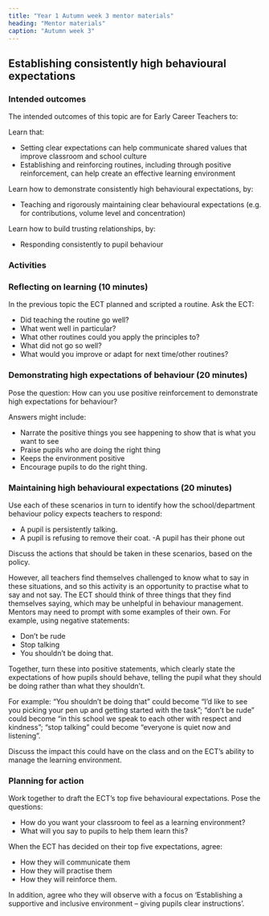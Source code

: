 ```yaml
---
title: "Year 1 Autumn week 3 mentor materials"
heading: "Mentor materials"
caption: "Autumn week 3"
---
```


## Establishing consistently high behavioural expectations

### Intended outcomes

The intended outcomes of this topic are for Early Career Teachers to:

Learn that:

- Setting clear expectations can help communicate shared values that improve classroom and school culture
- Establishing and reinforcing routines, including through positive reinforcement, can help create an effective learning environment

Learn how to demonstrate consistently high behavioural expectations, by:

- Teaching and rigorously maintaining clear behavioural expectations (e.g. for contributions, volume level and concentration)

Learn how to build trusting relationships, by:

- Responding consistently to pupil behaviour

### Activities

### Reflecting on learning (10 minutes)

In the previous topic the ECT planned and scripted a routine. Ask the ECT:

- Did teaching the routine go well?
- What went well in particular?
- What other routines could you apply the principles to?
- What did not go so well?
- What would you improve or adapt for next time/other routines?

### Demonstrating high expectations of behaviour (20 minutes)

Pose the question: How can you use positive reinforcement to demonstrate high expectations for behaviour?

Answers might include:

- Narrate the positive things you see happening to show that is what you want to see
- Praise pupils who are doing the right thing
- Keeps the environment positive
- Encourage pupils to do the right thing.

### Maintaining high behavioural expectations (20 minutes)

Use each of these scenarios in turn to identify how the school/department behaviour policy expects teachers to respond:

- A pupil is persistently talking.
- A pupil is refusing to remove their coat.
  -A pupil has their phone out

Discuss the actions that should be taken in these scenarios, based on the policy.

However, all teachers find themselves challenged to know what to say in these situations, and so this activity is an opportunity to practise what to say and not say. The ECT should think of three things that they find themselves saying, which may be unhelpful in behaviour management. Mentors may need to prompt with some examples of their own. For example, using negative statements:

- Don’t be rude
- Stop talking
- You shouldn’t be doing that.

Together, turn these into positive statements, which clearly state the expectations of how pupils should behave, telling the pupil what they should be doing rather than what they shouldn’t.

For example: “You shouldn’t be doing that” could become “I’d like to see you picking your pen up and getting started with the task”; “don’t be rude” could become “in this school we speak to each other with respect and kindness”; “stop talking” could become “everyone is quiet now and listening”.

Discuss the impact this could have on the class and on the ECT’s ability to manage the learning environment.

### Planning for action

Work together to draft the ECT’s top five behavioural expectations. Pose the questions:

- How do you want your classroom to feel as a learning environment?
- What will you say to pupils to help them learn this?

When the ECT has decided on their top five expectations, agree:

- How they will communicate them
- How they will practise them
- How they will reinforce them.

In addition, agree who they will observe with a focus on ‘Establishing a supportive and inclusive environment – giving pupils clear instructions’.
